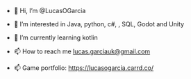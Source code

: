 - 👋 Hi, I’m @LucasOGarcia
- 👀 I’m interested in Java, python, c#, , SQL, Godot and Unity
- 🌱 I’m currently learning kotlin
- 📫 How to reach me lucas.garciauk@gmail.com

- 📫 Game portfolio: https://lucasogarcia.carrd.co/
